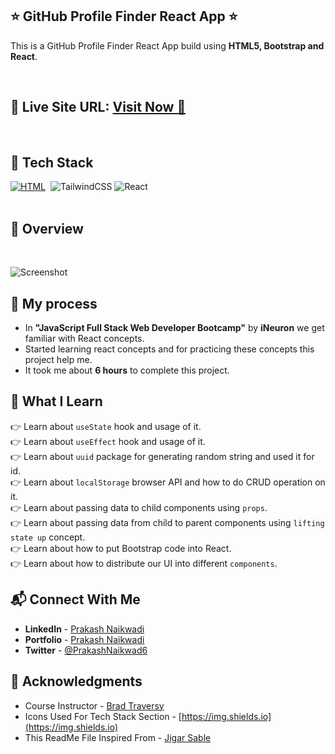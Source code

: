 ## ⭐ GitHub Profile Finder React App ⭐

This is a GitHub Profile Finder React App build using **HTML5, Bootstrap and React**.

<br>

## 📌 **Live Site URL:** <a href="https://to-do-list-react-app-01.netlify.app/">**Visit Now** 🚀</a>

<br>

## 📌 Tech Stack

[![HTML](https://img.shields.io/badge/html5%20-%23E34F26.svg?&style=for-the-badge&logo=html5&logoColor=white)](https://github.com/prakash-naikwadi)&nbsp;
<img alt="TailwindCSS" src="https://img.shields.io/badge/Tailwind_CSS-38B2AC?style=for-the-badge&logo=tailwind-css&logoColor=white"/>
<img alt="React" src="https://img.shields.io/badge/react-%2320232a.svg?style=for-the-badge&logo=react&logoColor=%2361DAFB"/>
<br>
<br>

## 📌 Overview

<br>

![Screenshot](./images/screenshot01.png?raw=true "Template Screenshot")

## 📌 My process

- In **"JavaScript Full Stack Web Developer Bootcamp"** by **iNeuron** we get familiar with React concepts.
- Started learning react concepts and for practicing these concepts this project help me.
- It took me about **6 hours** to complete this project.

## 📌 What I Learn

👉 Learn about `useState` hook and usage of it.  
👉 Learn about `useEffect` hook and usage of it.  
👉 Learn about `uuid` package for generating random string and used it for id.  
👉 Learn about `localStorage` browser API and how to do CRUD operation on it.  
👉 Learn about passing data to child components using `props`.  
👉 Learn about passing data from child to parent components using `lifting state up` concept.  
👉 Learn about how to put Bootstrap code into React.  
👉 Learn about how to distribute our UI into different `components`.

## 📬 Connect With Me

- **LinkedIn** - [Prakash Naikwadi](https://www.linkedin.com/in/prakash-naikwadi/)
- **Portfolio** - [Prakash Naikwadi](https://prakash-naikwadi.netlify.app/)
- **Twitter** - [@PrakashNaikwad6](https://www.twitter.com/PrakashNaikwad6)

## 📌 Acknowledgments

- Course Instructor - [Brad Traversy](https://www.traversymedia.com/)
- Icons Used For Tech Stack Section - [https://img.shields.io](https://img.shields.io)
- This ReadMe File Inspired From - [Jigar Sable](https://github.com/jigar-sable)
